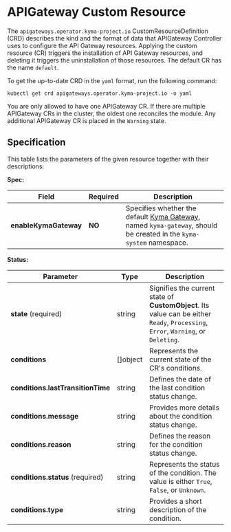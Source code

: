 # APIGateway Custom Resource

The `apigateways.operator.kyma-project.io` CustomResourceDefinition (CRD) describes the kind and the format of data that APIGateway Controller uses to configure the API Gateway resources. Applying the custom resource (CR) triggers the installation of API Gateway resources, and deleting it triggers the uninstallation of those resources. The default CR has the name `default`.

To get the up-to-date CRD in the `yaml` format, run the following command:

```shell
kubectl get crd apigateways.operator.kyma-project.io -o yaml
```

You are only allowed to have one APIGateway CR. If there are multiple APIGateway CRs in the cluster, the oldest one reconciles the module. Any additional APIGateway CR is placed in the `Warning` state.

## Specification <!-- {docsify-ignore} -->

This table lists the parameters of the given resource together with their descriptions:

**Spec:**

| Field                 | Required | Description                                                                                                                                    |
|-----------------------|----------|------------------------------------------------------------------------------------------------------------------------------------------------|
| **enableKymaGateway** | **NO**   | Specifies whether the default [Kyma Gateway](./04-10-kyma-gateway.md), named `kyma-gateway`, should be created in the `kyma-system` namespace. |

**Status:**

| Parameter                         | Type       | Description                                                                                                                        |
|-----------------------------------|------------|------------------------------------------------------------------------------------------------------------------------------------|
| **state** (required)              | string     | Signifies the current state of **CustomObject**. Its value can be either `Ready`, `Processing`, `Error`, `Warning`, or `Deleting`. |
| **conditions**                    | \[\]object | Represents the current state of the CR's conditions.                                                                               |
| **conditions.lastTransitionTime** | string     | Defines the date of the last condition status change.                                                                              |
| **conditions.message**            | string     | Provides more details about the condition status change.                                                                           |
| **conditions.reason**             | string     | Defines the reason for the condition status change.                                                                                |
| **conditions.status** (required)  | string     | Represents the status of the condition. The value is either `True`, `False`, or `Unknown`.                                         |
| **conditions.type**               | string     | Provides a short description of the condition.                                                                                     |